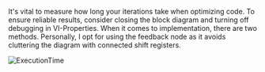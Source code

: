 It's vital to measure how long your iterations take when optimizing code. To ensure reliable results, consider closing the block diagram and turning off debugging in VI-Properties.
When it comes to implementation, there are two methods. Personally, I opt for using the feedback node as it avoids cluttering the diagram with connected shift registers.


![ExecutionTime](/labview-blog/assets/images/MeasureExecutionTime.png)
